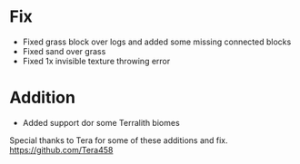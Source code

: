 # Fix
- Fixed grass block over logs and added some missing connected blocks
- Fixed sand over grass
- Fixed 1x invisible texture throwing error

# Addition
- Added support dor some Terralith biomes
    
    
Special thanks to Tera for some of these additions and fix.
https://github.com/Tera458